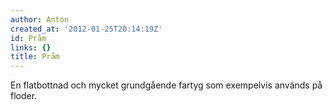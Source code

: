 ```yaml
---
author: Anton
created_at: '2012-01-25T20:14:19Z'
id: Pråm
links: {}
title: Pråm
---
```


En flatbottnad och mycket grundgående fartyg som exempelvis används på floder.

